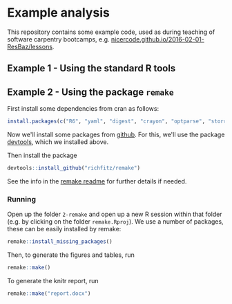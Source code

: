 # Example analysis

This repository contains some example code, used as during teaching of software carpentry bootcamps, e.g. [nicercode.github.io/2016-02-01-ResBaz/lessons](http://nicercode.github.io/2016-02-01-ResBaz/lessons/).

## Example 1 - Using the standard R tools



## Example 2 - Using the package `remake`

First install some dependencies from cran as follows:

```r
install.packages(c("R6", "yaml", "digest", "crayon", "optparse", "storr", "devtools"))
```

Now we'll install some packages from [github](github.com). For this, we'll use the package [devtools](https://github.com/hadley/devtools), which we installed above.

Then install the package

```r
devtools::install_github("richfitz/remake")
```
See the info in the [remake readme](https://github.com/richfitz/remake) for further details if needed.

### Running

Open up the folder `2-remake` and open up a new R session within that folder (e.g. by clicking on the folder `remake.Rproj`). We use a number of packages, these can be easily installed by remake:

```r
remake::install_missing_packages()
```

Then, to generate the figures and tables, run

```r
remake::make()
```

To generate the knitr report, run

```r
remake::make("report.docx")
```

